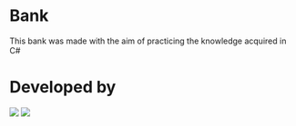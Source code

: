 # Bank

This bank was made with the aim of practicing the knowledge acquired in C#

# Developed by

<img src="https://discord.c99.nl/widget/theme-3/396468587398823938.png">  <img src="https://discord.c99.nl/widget/theme-3/816335350359785472.png" margin-left="100px">

